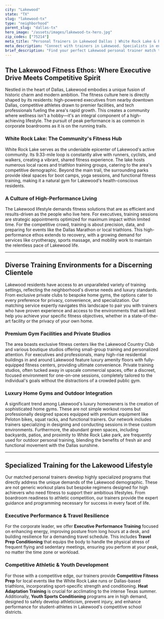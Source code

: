 ```yaml
---
city: "Lakewood"
state: "TX"
slug: "lakewood-tx"
type: "neighborhood"
parent_slug: "dallas-tx"
hero_image: "/assets/images/lakewood-tx-hero.jpg"
zip_codes: ["75214"]
meta_title: "Personal Trainers in Lakewood Dallas | White Rock Lake & Family Fitness"
meta_description: "Connect with trainers in Lakewood. Specialists in endurance running, White Rock Lake training, and historic home gym optimization."
brief_description: "Find your perfect Lakewood personal trainer match today. Our elite service connects ambitious DFW professionals with certified trainers who specialize in executive fitness, competitive athletic prep, and high-performance lifestyles. Whether you're training for corporate wellness, preparing for local competitions at White Rock Lake, or building your dream luxury home gym, we match you with experts who understand Lakewood's unique fitness demands. Stop wasting time with generic trainers and get paired with a professional who aligns with your goals, schedule, and Lakewood lifestyle. Book your personalized match now and transform your fitness journey."
---
```

## The Lakewood Fitness Ethos: Where Executive Drive Meets Competitive Spirit

Nestled in the heart of Dallas, Lakewood embodies a unique fusion of historic charm and modern ambition. The fitness culture here is directly shaped by its residents: high-powered executives from nearby downtown Dallas, competitive athletes drawn to premier facilities, and tech professionals fueling the area's rapid growth. This creates a community where wellness isn't a hobby—it's an integral component of a high-achieving lifestyle. The pursuit of peak performance is as common in corporate boardrooms as it is on the running trails.

### White Rock Lake: The Community's Fitness Hub

White Rock Lake serves as the undeniable epicenter of Lakewood's active community. Its 9.33-mile loop is constantly alive with runners, cyclists, and walkers, creating a vibrant, shared fitness experience. The lake hosts numerous local races and triathlon training groups, catering to the area's competitive demographic. Beyond the main trail, the surrounding parks provide ideal spaces for boot camps, yoga sessions, and functional fitness training, making it a natural gym for Lakewood's health-conscious residents.

### A Culture of High-Performance Living

The Lakewood lifestyle demands fitness solutions that are as efficient and results-driven as the people who live here. For executives, training sessions are strategic appointments optimized for maximum impact within limited time. For the competitive crowd, training is about precision, data, and preparing for events like the Dallas Marathon or local triathlons. This high-performance ethos extends to recovery, with a growing demand for services like cryotherapy, sports massage, and mobility work to maintain the relentless pace of Lakewood life.

---

## Diverse Training Environments for a Discerning Clientele

Lakewood residents have access to an unparalleled variety of training settings, reflecting the neighborhood's diverse needs and luxury standards. From exclusive private clubs to bespoke home gyms, the options cater to every preference for privacy, convenience, and specialization. Our matching service expertly navigates this landscape to pair you with trainers who have proven experience and access to the environments that will best help you achieve your specific fitness objectives, whether in a state-of-the-art facility or the privacy of your own home.

### Premium Gym Facilities and Private Studios

The area boasts exclusive fitness centers like the Lakewood Country Club and various boutique studios offering small-group training and personalized attention. For executives and professionals, many high-rise residential buildings in and around Lakewood feature luxury amenity floors with fully-equipped fitness centers, providing ultimate convenience. Private training studios, often tucked away in upscale commercial spaces, offer a discreet, focused environment for one-on-one sessions, completely tailored to the individual's goals without the distractions of a crowded public gym.

### Luxury Home Gyms and Outdoor Integration

A significant trend among Lakewood's luxury homeowners is the creation of sophisticated home gyms. These are not simple workout rooms but professionally designed spaces equipped with premium equipment like Peloton bikes, squat racks, and functional trainers. Our network includes trainers specializing in designing and conducting sessions in these custom environments. Furthermore, the abundant green spaces, including backyards, patios, and proximity to White Rock Lake park, are frequently used for outdoor personal training, blending the benefits of fresh air and functional movement with the Dallas sunshine.

---

## Specialized Training for the Lakewood Lifestyle

Our matched personal trainers develop highly specialized programs that directly address the unique demands of the Lakewood demographic. These are not generic workout plans but bespoke regimens designed for high achievers who need fitness to support their ambitious lifestyles. From boardroom readiness to athletic competition, our trainers provide the expert guidance and programming necessary for success in every facet of life.

### Executive Performance & Travel Resilience

For the corporate leader, we offer **Executive Performance Training** focused on enhancing energy, improving posture from long hours at a desk, and building resilience for a demanding travel schedule. This includes **Travel Prep Conditioning** that equips the body to handle the physical stress of frequent flying and sedentary meetings, ensuring you perform at your peak, no matter the time zone or workload.

### Competitive Athletic & Youth Development

For those with a competitive edge, our trainers provide **Competitive Fitness Prep** for local events like the White Rock Lake runs or Dallas-based triathlons, incorporating sport-specific strength and conditioning. **Heat Adaptation Training** is crucial for acclimating to the intense Texas summer. Additionally, **Youth Sports Conditioning** programs are in high demand, designed to safely develop athleticism, prevent injury, and enhance performance for student-athletes in Lakewood's competitive school districts.